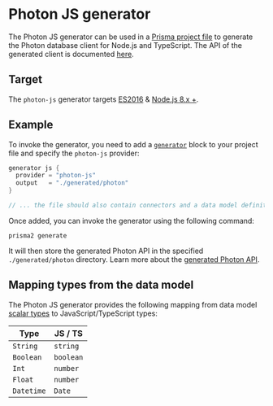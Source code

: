 # Photon JS generator

The Photon JS generator can be used in a [Prisma project file](../../prisma-project-file.md) to generate the Photon database client for Node.js and TypeScript. The API of the generated client is documented [here](../../photon/api.md).

## Target

The `photon-js` generator targets [ES2016](https://exploringjs.com/es2016-es2017/) & [Node.js 8.x +](https://nodejs.org/en/download/releases/).

## Example

To invoke the generator, you need to add a [`generator`](../../prisma-project-file.md#generators-optional) block to your project file and specify the `photon-js` provider:

```groovy
generator js {
  provider = "photon-js"
  output   = "./generated/photon"
}

// ... the file should also contain connectors and a data model definition
```

Once added, you can invoke the generator using the following command:

```
prisma2 generate
```

It will then store the generated Photon API in the specified `./generated/photon` directory. Learn more about the [generated Photon API](../../photon/api.md).

## Mapping types from the data model

The Photon JS generator provides the following mapping from data model [scalar types](../../data-modeling.md#scalar-types) to JavaScript/TypeScript types:

| Type     | JS / TS | 
| -------- | ------- |
| `String`   | `string`  |
| `Boolean`  | `boolean` |
| `Int`      | `number`  |
| `Float`    | `number`  |
| `Datetime` | `Date`    |